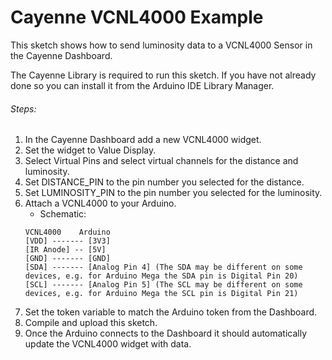 # Cayenne VCNL4000 Example

This sketch shows how to send luminosity data to a VCNL4000 Sensor in the Cayenne Dashboard.

The Cayenne Library is required to run this sketch. If you have not already done so you can install it from the Arduino IDE Library Manager.

###### Steps:
1. In the Cayenne Dashboard add a new VCNL4000 widget.
2. Set the widget to Value Display.
3. Select Virtual Pins and select virtual channels for the distance and luminosity.
4. Set DISTANCE_PIN to the pin number you selected for the distance.
5. Set LUMINOSITY_PIN to the pin number you selected for the luminosity.
6. Attach a VCNL4000 to your Arduino.
   * Schematic:
   ```
   VCNL4000    Arduino
   [VDD] ------- [3V3]
   [IR Anode] -- [5V]
   [GND] ------- [GND]
   [SDA] ------- [Analog Pin 4] (The SDA may be different on some devices, e.g. for Arduino Mega the SDA pin is Digital Pin 20)
   [SCL] ------- [Analog Pin 5] (The SCL may be different on some devices, e.g. for Arduino Mega the SCL pin is Digital Pin 21)
   ```
7. Set the token variable to match the Arduino token from the Dashboard.
8. Compile and upload this sketch.
9. Once the Arduino connects to the Dashboard it should automatically update the VCNL4000 widget with data.